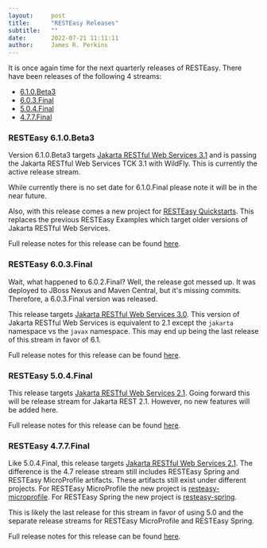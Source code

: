 ```yaml
---
layout:     post
title:      "RESTEasy Releases"
subtitle:   ""
date:       2022-07-21 11:11:11
author:     James R. Perkins
---
```


It is once again time for the next quarterly releases of RESTEasy. There have been releases of the following 4 streams:

* [6.1.0.Beta3](https://github.com/resteasy/resteasy/releases/tag/6.1.0.Beta3)
* [6.0.3.Final](https://github.com/resteasy/resteasy/releases/tag/6.0.3.Final)
* [5.0.4.Final](https://github.com/resteasy/resteasy/releases/tag/5.0.4.Final)
* [4.7.7.Final](https://github.com/resteasy/resteasy/releases/tag/4.7.7.Final)

### RESTEasy 6.1.0.Beta3

Version 6.1.0.Beta3 targets [Jakarta RESTful Web Services 3.1](https://jakarta.ee/specifications/restful-ws/3.1/) and
is passing the Jakarta RESTful Web Services TCK 3.1 with WildFly. This is currently the active release stream.

While currently there is no set date for 6.1.0.Final please note it will be in the near future.

Also, with this release comes a new project for [RESTEasy Quickstarts](https://github.com/resteasy/resteasy-quickstarts).
This replaces the previous RESTEasy Examples which target older versions of Jakarta RESTful Web Services.

Full release notes for this release can be found [here](https://issues.redhat.com/secure/ReleaseNote.jspa?projectId=12310560&version=12385173).

### RESTEasy 6.0.3.Final

Wait, what happened to 6.0.2.Final? Well, the release got messed up. It was deployed to JBoss Nexus and Maven Central, 
but it's missing commits. Therefore, a 6.0.3.Final version was released.

This release targets [Jakarta RESTful Web Services 3.0](https://jakarta.ee/specifications/restful-ws/3.0/). This version
of Jakarta RESTful Web Services is equivalent to 2.1 except the `jakarta` namespace vs the `javax` namespace. This
may end up being the last release of this stream in favor of 6.1.

Full release notes for this release can be found [here](https://issues.redhat.com/secure/ReleaseNote.jspa?projectId=12310560&version=12385157).

### RESTEasy 5.0.4.Final

This release targets [Jakarta RESTful Web Services 2.1](https://jakarta.ee/specifications/restful-ws/2.1/). Going
forward this will be release stream for Jakarta REST 2.1. However, no new features will be added here.

Full release notes for this release can be found [here](https://issues.redhat.com/secure/ReleaseNote.jspa?projectId=12310560&version=12385156).

### RESTEasy 4.7.7.Final

Like 5.0.4.Final, this release targets [Jakarta RESTful Web Services 2.1](https://jakarta.ee/specifications/restful-ws/2.1/).
The difference is the 4.7 release stream still includes RESTEasy Spring and RESTEasy MicroProfile artifacts. These
artifacts still exist under different projects. For RESTEasy MicroProfile the new project is 
[resteasy-microprofile](https://github.com/resteasy/resteasy-microprofile). For RESTEasy Spring the
new project is [resteasy-spring](https://github.com/resteasy/resteasy-spring).

This is likely the last release for this stream in favor of using 5.0 and the separate release streams for
RESTEasy MicroProfile and RESTEasy Spring.

Full release notes for this release can be found [here](https://issues.redhat.com/secure/ReleaseNote.jspa?projectId=12310560&version=12385154).
